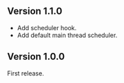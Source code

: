 Version 1.1.0
---
* Add scheduler hook.
* Add default main thread scheduler.

Version 1.0.0
---
First release.

